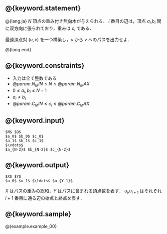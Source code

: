 ## @{keyword.statement}

@{lang.ja}
$N$ 頂点の重み付き無向木が与えられる．
$i$ 番目の辺は，頂点 $a_i$,$b_i$ 間に双方向に張られており，重みは $c_i$ である．

最遠頂点対 $(u, v)$ を一つ構築し，$u$ から $v$ へのパスを出力せよ． 

@{lang.end}

## @{keyword.constraints}

- 入力は全て整数である
- $@{param.N_MIN} \leq N \leq @{param.N_MAX}$
- $0 \leq a_i, b_i \leq N - 1$
- $a_i \neq b_i$
- $@{param.C_MIN} \leq c_i \leq @{param.C_MAX}$

## @{keyword.input}

```
$N$ $Q$
$a_0$ $b_0$ $c_0$
$a_1$ $b_1$ $c_1$
$\vdots$
$a_{N-2}$ $b_{N-2}$ $c_{N-2}$
```

## @{keyword.output}

```
$X$ $Y$
$u_0$ $u_1$ $\ldots$ $u_{Y-1}$
```
$X$ はパスの重みの総和，$Y$ はパスに含まれる頂点数を表す．
$u_i$,$u_{i+1}$ はそれぞれ $i+1$ 番目に通る辺の始点と終点を表す．

## @{keyword.sample}

@{example.example_00}
